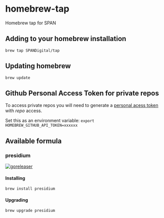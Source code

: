 # homebrew-tap
Homebrew tap for SPAN

## Adding to your homebrew installation

```brew tap SPANDigital/tap```

## Updating homebrew

``brew update``

## Github Personal Access Token for private repos

To access private repos you will need to generate a [personal acess token](https://github.com/settings/tokens) with *repo* access.

Set this as an environment variable:
``export HOMEBREW_GITHUB_API_TOKEN=xxxxxx``

## Available formula

### presidium

[![goreleaser](https://github.com/SPANDigital/presidium/actions/workflows/goreleaser.yml/badge.svg)](https://github.com/SPANDigital/presidium/actions/workflows/goreleaser.yml)

#### Installing

``brew install presidium``

#### Upgrading

``brew upgrade presidium``
